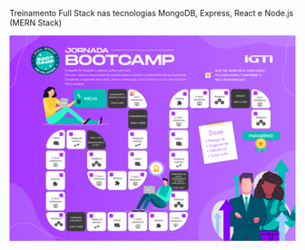 Treinamento Full Stack nas tecnologias MongoDB, Express, React e Node.js (MERN Stack)

![Trilha Full Stack](./Trilha_Full_Stack.png)